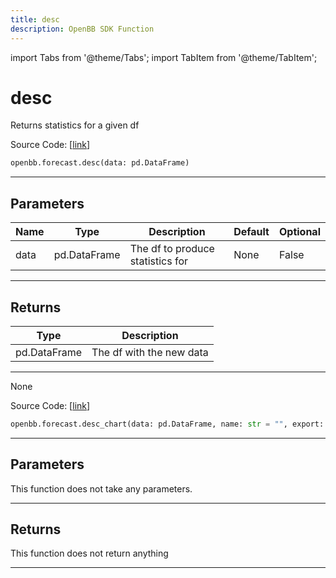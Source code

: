 ```yaml
---
title: desc
description: OpenBB SDK Function
---
```


import Tabs from '@theme/Tabs';
import TabItem from '@theme/TabItem';

# desc

<Tabs>
<TabItem value="model" label="Model" default>

Returns statistics for a given df

Source Code: [[link](https://github.com/OpenBB-finance/OpenBBTerminal/tree/main/openbb_terminal/forecast/forecast_model.py#L480)]

```python
openbb.forecast.desc(data: pd.DataFrame)
```

---

## Parameters

| Name | Type | Description | Default | Optional |
| ---- | ---- | ----------- | ------- | -------- |
| data | pd.DataFrame | The df to produce statistics for | None | False |


---

## Returns

| Type | Description |
| ---- | ----------- |
| pd.DataFrame | The df with the new data |
---



</TabItem>
<TabItem value="view" label="Chart">

None

Source Code: [[link](https://github.com/OpenBB-finance/OpenBBTerminal/tree/main/openbb_terminal/forecast/forecast_view.py#L257)]

```python
openbb.forecast.desc_chart(data: pd.DataFrame, name: str = "", export: str = "")
```

---

## Parameters

This function does not take any parameters.

---

## Returns

This function does not return anything

---



</TabItem>
</Tabs>